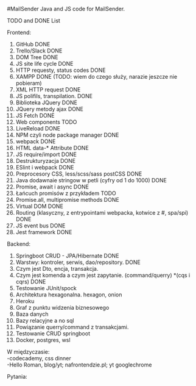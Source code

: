 #MailSender
Java and JS code for MailSender.

TODO and DONE List

Frontend:
1. GitHub DONE 
2. Trello/Slack DONE 
3. DOM Tree DONE 
4. JS site life cycle DONE 
5. HTTP requesty, status codes DONE 
6. XAMPP DONE (TODO: wiem do czego służy, narazie jeszcze nie pobieram)
7. XML HTTP request DONE 
8. JS polifils, transpilation. DONE 
9. Biblioteka JQuery DONE 
10. JQuery metody ajax DONE 
11. JS Fetch DONE
12. Web components TODO
13. LiveReload DONE 
14. NPM czyli node package manager DONE
15. webpack DONE
16. HTML data-* Attribute DONE
17. JS require/import DONE
18. Destrukturyzacja DONE 
19. ESlint i webpack DONE
20. Preprocesory CSS, less/scss/sass postCSS DONE
21. Java dodawnaie stringow w petli (cyfry od 1 do 1000) DONE
22. Promise, await i async DONE
23. Łańcuch promisów z przykładem TODO
24. Promise.all, multipromise methods DONE 
25. Virtual DOM DONE
26. Routing (klasyczny, z entrypointami webpacka, kotwice z #, spa/spi) DONE
27. JS event bus DONE
28. Jest framework DONE

Backend:
1. Springboot CRUD - JPA/Hibernate DONE
2. Warstwy: kontroler, serwis, dao/repository. DONE 
3. Czym jest Dto, encja, transakcja.
4. Czym jest komenda a czym jest zapytanie. (command/querry) *(cqs i cqrs) DONE
5. Testowanie JUnit/spock
6. Architektura hexagonalna. hexagon, onion
7. Heroku
8. Graf z punktu widzenia biznesowego
9. Baza danych
10. Bazy relacyjne a no sql
11. Powiązanie querry/command z transakcjami.
12. Testowanie CRUD springboot
13. Docker, postgres, wsl

W międzyczasie:  
-codecademy, css dinner  
-Hello Roman, blog/yt; nafrontendzie.pl; yt googlechrome

Pytania: